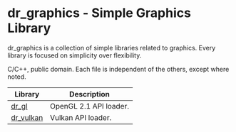 dr_graphics - Simple Graphics Library
=====================================
dr_graphics is a collection of simple libraries related to graphics. Every library is focused on
simplicity over flexibility.

C/C++, public domain. Each file is independent of the others, except where noted.

Library                                         | Description
----------------------------------------------- | -----------
[dr_gl](dr_gl.h)                                | OpenGL 2.1 API loader.
[dr_vulkan](dr_vulkan.h)                        | Vulkan API loader.